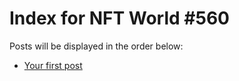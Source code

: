 # Index for NFT World #560
Posts will be displayed in the order below:

- [Your first post](./001-first.md)

